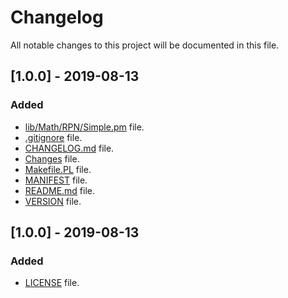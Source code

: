 # Changelog

All notable changes to this project will be documented in this file.

## [1.0.0] - 2019-08-13

### Added

- [lib/Math/RPN/Simple.pm](lib/Math/RPN/Simple.pm) file.
- [.gitignore](.gitignore) file.
- [CHANGELOG.md](CHANGELOG.md) file.
- [Changes](Changes) file.
- [Makefile.PL](Makefile.PL) file.
- [MANIFEST](MANIFEST) file.
- [README.md](README.md) file.
- [VERSION](VERSION) file.

## [1.0.0] - 2019-08-13

### Added

- [LICENSE](LICENSE) file.

